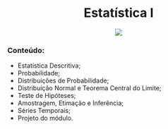 <h1 align="center">
Estatística I
</h1>

<p align="center">
<img src="https://img.shields.io/static/v1?label=Status&message=AGUARDANDO&color=blue&style=for-the-badge"/>
</p>


### Conteúdo:

- Estatística Descritiva;
- Probabilidade;
- Distribuições de Probabilidade;
- Distribuição Normal e Teorema Central do Limite;
- Teste de Hipóteses;
- Amostragem, Etimação e Inferência;
- Séries Temporais;
- Projeto do módulo.

